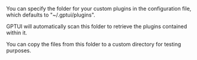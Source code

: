 You can specify the folder for your custom plugins in the configuration file,
which defaults to "~/.gptui/plugins".

GPTUI will automatically scan this folder to retrieve the plugins contained within it.

You can copy the files from this folder to a custom directory for testing purposes.
